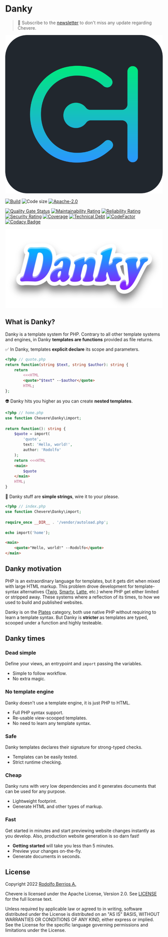 # Danky

> 🔔 Subscribe to the [newsletter](https://newsletter.chevereto.com/subscription?f=gTmksA6763vPCG763763kYCOTgWu6Kx4BPohVDY97aHddrqis6B763cHay8dhtmMKlI6r3vUfGREZmSvDNNGj3MlrRJV7A) to don't miss any update regarding Chevere.

![Chevere](chevere.svg)

[![Build](https://img.shields.io/github/workflow/status/chevere/danky/Test?style=flat-square)](https://github.com/chevere/danky/actions) ![Code size](https://img.shields.io/github/languages/code-size/chevere/danky?style=flat-square) [![Apache-2.0](https://img.shields.io/github/license/chevere/danky?style=flat-square)](LICENSE)

[![Quality Gate Status](https://sonarcloud.io/api/project_badges/measure?project=chevere_danky&metric=alert_status)](https://sonarcloud.io/dashboard?id=chevere_danky) [![Maintainability Rating](https://sonarcloud.io/api/project_badges/measure?project=chevere_danky&metric=sqale_rating)](https://sonarcloud.io/dashboard?id=chevere_danky) [![Reliability Rating](https://sonarcloud.io/api/project_badges/measure?project=chevere_danky&metric=reliability_rating)](https://sonarcloud.io/dashboard?id=chevere_danky) [![Security Rating](https://sonarcloud.io/api/project_badges/measure?project=chevere_danky&metric=security_rating)](https://sonarcloud.io/dashboard?id=chevere_danky) [![Coverage](https://sonarcloud.io/api/project_badges/measure?project=chevere_danky&metric=coverage)](https://sonarcloud.io/dashboard?id=chevere_danky) [![Technical Debt](https://sonarcloud.io/api/project_badges/measure?project=chevere_danky&metric=sqale_index)](https://sonarcloud.io/dashboard?id=chevere_danky) [![CodeFactor](https://www.codefactor.io/repository/github/chevere/danky/badge)](https://www.codefactor.io/repository/github/chevere/danky) [![Codacy Badge](https://app.codacy.com/project/badge/Grade/b956754f8ff04aaa9ca24a6e4cc21661)](https://www.codacy.com/gh/chevere/danky/dashboard)

![Danky](.github/banner/danky-logo-sticker.webp)

## What is Danky?

Danky is a template system for PHP. Contrary to all other template systems and engines, in Danky **templates are functions** provided as file returns.

✅ In Danky, templates **explicit declare** its scope and parameters.

```php
<?php // quote.php
return function(string $text, string $author): string {
    return
        <<<HTML
        <quote>"$text" --$author</quote>
        HTML;
};
```

👽 Danky hits you higher as you can create **nested templates**.

```php
<?php // home.php
use function Chevere\Danky\import;

return function(): string {
    $quote = import(
        'quote',
        text: 'Hello, world!',
        author: 'Rodolfo'
    );
    return <<<HTML
    <main>
        $quote
    </main>
    HTML;
}
```

🦄 Danky stuff are **simple strings**, wire it to your please.

```php
<?php // index.php
use function Chevere\Danky\import;

require_once __DIR__ . '/vendor/autoload.php';

echo import('home');
```

```html
<main>
    <quote>"Hello, world!" --Rodolfo</quote>
</main>
```

## Danky motivation

PHP is an extraordinary language for templates, but it gets dirt when mixed with large HTML markup. This problem drove development for template-syntax alternatives ([Twig](https://twig.symfony.com/), [Smarty](https://www.smarty.net/), [Latte](https://latte.nette.org/en/), etc.) where PHP get either limited or stripped away. These systems where a reflection of its times, to how we used to build and published websites.

Danky is on the [Plates](https://platesphp.com/) category, both use native PHP without requiring to learn a template syntax. But Danky is **stricter** as templates are typed, scooped under a function and highly testeable.

## Danky times

### Dead simple

Define your views, an entrypoint and `import` passing the variables.

* Simple to follow workflow.
* No extra magic.

### No template engine

Danky doesn't use a template engine, it is just PHP to HTML.

* Full PHP syntax support.
* Re-usable view-scooped templates.
* No need to learn any template syntax.

### Safe

Danky templates declares their signature for strong-typed checks.

* Templates can be easily tested.
* Strict runtime checking.

### Cheap

Danky runs with very low dependencies and it generates documents that can be used for any purpose.

* Lightweight footprint.
* Generate HTML and other types of markup.

### Fast

Get started in minutes and start previewing website changes instantly as you develop. Also, production website generation is so darn fast!

* **Getting started** will take you less than 5 minutes.
* Preview your changes on-the-fly.
* Generate documents in seconds.

## License

Copyright 2022 [Rodolfo Berrios A.](https://rodolfoberrios.com/)

Chevere is licensed under the Apache License, Version 2.0. See [LICENSE](LICENSE) for the full license text.

Unless required by applicable law or agreed to in writing, software distributed under the License is distributed on an "AS IS" BASIS, WITHOUT WARRANTIES OR CONDITIONS OF ANY KIND, either express or implied. See the License for the specific language governing permissions and limitations under the License.

